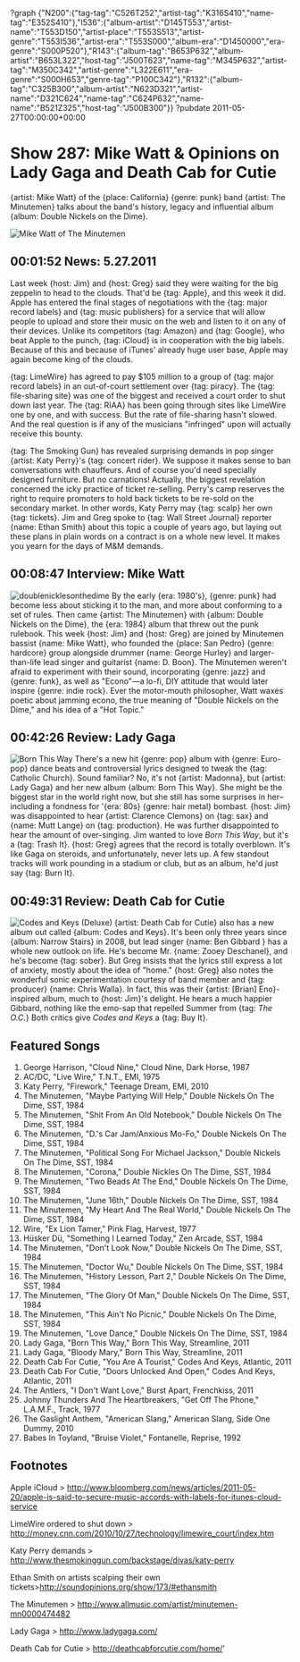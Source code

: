 ?graph {"N200":{"tag-tag":"C526T252","artist-tag":"K316S410","name-tag":"E352S410"},"I536":{"album-artist":"D145T553","artist-name":"T553D150","artist-place":"T553S513","artist-genre":"T553I536","artist-era":"T553S000","album-era":"D1450000","era-genre":"S000P520"},"R143":{"album-tag":"B653P632","album-artist":"B653L322","host-tag":"J500T623","name-tag":"M345P632","artist-tag":"M350C342","artist-genre":"L322E611","era-genre":"S000H653","genre-tag":"P100C342"},"R132":{"album-tag":"C325B300","album-artist":"N623D321","artist-name":"D321C624","name-tag":"C624P632","name-name":"B521Z325","host-tag":"J500B300"}}
?pubdate 2011-05-27T00:00:00+00:00

# Show 287: Mike Watt & Opinions on Lady Gaga and Death Cab for Cutie
{artist: Mike Watt} of the {place: California} {genre: punk} band {artist: The Minutemen} talks about the band's history, legacy and influential album {album: Double Nickels on the Dime}.

![Mike Watt of The Minutemen](http://static.soundopinions.org/images/2011/mikewatt.jpg)

## 00:01:52 News: 5.27.2011
Last week {host: Jim} and {host: Greg} said they were waiting for the big zeppelin to head to the clouds. That'd be {tag: Apple}, and this week it did. Apple has entered the final stages of negotiations with the {tag: major record labels} and {tag: music publishers} for a service that will allow people to upload and store their music on the web and listen to it on any of their devices. Unlike its competitors {tag: Amazon} and {tag: Google}, who beat Apple to the punch, {tag: iCloud} is in cooperation with the big labels. Because of this and because of iTunes' already huge user base, Apple may again become king of the clouds.

{tag: LimeWire} has agreed to pay $105 million to a group of {tag: major record labels} in an out-of-court settlement over {tag: piracy}. The {tag: file-sharing site} was one of the biggest and received a court order to shut down last year. The {tag: RIAA} has been going through sites like LimeWire one by one, and with success. But the rate of file-sharing hasn't slowed. And the real question is if any of the musicians "infringed" upon will actually receive this bounty.

{tag: The Smoking Gun} has revealed surprising demands in pop singer {artist: Katy Perry}'s {tag: concert rider}. We suppose it makes sense to ban conversations with chauffeurs. And of course you'd need specially designed furniture. But no carnations! Actually, the biggest revelation concerned the icky practice of ticket re-selling. Perry's camp reserves the right to require promoters to hold back tickets to be re-sold on the secondary market. In other words, Katy Perry may {tag: scalp} her own {tag: tickets}. Jim and Greg spoke to {tag: Wall Street Journal} reporter {name: Ethan Smith} about this topic a couple of years ago, but laying out these plans in plain words on a contract is on a whole new level. It makes you yearn for the days of M&M demands.

## 00:08:47 Interview: Mike Watt
![doublenicklesonthedime](http://sound-images.s3.amazonaws.com/images/2011/doublenickelsonthedime.jpg)
By the early {era: 1980's}, {genre: punk} had become less about sticking it to the man, and more about conforming to a set of rules. Then came {artist: The Minutemen} with {album: Double Nickels on the Dime}, the {era: 1984} album that threw out the punk rulebook. This week {host: Jim} and {host: Greg} are joined by Minutemen bassist {name: Mike Watt}, who founded the {place: San Pedro} {genre: hardcore} group alongside drummer {name: George Hurley} and larger-than-life lead singer and guitarist {name: D. Boon}. The Minutemen weren't afraid to experiment with their sound, incorporating {genre: jazz} and {genre: funk}, as well as "Econo"—a lo-fi, DIY attitude that would later inspire {genre: indie rock}. Ever the motor-mouth philosopher, Watt waxes poetic about jamming econo, the true meaning of "Double Nickels on the Dime," and his idea of a "Hot Topic."

## 00:42:26 Review: Lady Gaga
![Born This Way](http://is1.mzstatic.com/image/thumb/Music3/v4/b9/d2/e8/b9d2e809-eb0b-d2df-193b-5bc99b5e5ecf/source/600x600bb.jpg "277293880/902096524")
There's a new hit {genre: pop} album with {genre: Euro-pop} dance beats and controversial lyrics designed to tweak the {tag: Catholic Church}. Sound familiar? No, it's not {artist: Madonna}, but {artist: Lady Gaga} and her new album {album: Born This Way}. She might be the biggest star in the world right now, but she still has some surprises in her–including a fondness for '{era: 80s} {genre: hair metal} bombast. {host: Jim} was disappointed to hear {artist: Clarence Clemons} on {tag: sax} and {name: Mutt Lange} on {tag: production}. He was further disappointed to hear the amount of over-singing. Jim wanted to love *Born This Way*, but it's a {tag: Trash It}. {host: Greg} agrees that the record is totally overblown. It's like Gaga on steroids, and unfortunately, never lets up. A few standout tracks will work pounding in a stadium or club, but as an album, he'd just say {tag: Burn It}.

## 00:49:31 Review: Death Cab for Cutie
![Codes and Keys (Deluxe)](http://is2.mzstatic.com/image/thumb/Music1/v4/b1/69/61/b1696173-5ee7-c297-b581-e3f727bb8321/source/600x600bb.jpg "5448636/966388650")
{artist: Death Cab for Cutie} also has a new album out called {album: Codes and Keys}. It's been only three years since {album: Narrow Stairs} in 2008, but lead singer {name: Ben Gibbard } has a whole new outlook on life. He's become Mr. {name: Zooey Deschanel}, and he's become {tag: sober}. But Greg insists that the lyrics still express a lot of anxiety, mostly about the idea of "home." {host: Greg} also notes the wonderful sonic experimentation courtesy of band member and {tag: producer} {name: Chris Walla}. In fact, this was their {artist: [Brian] Eno}-inspired album, much to {host: Jim}'s delight. He hears a much happier Gibbard, nothing like the emo-sap that repelled Summer from {tag: *The O.C.*} Both critics give *Codes and Keys* a {tag: Buy It}.

## Featured Songs
1. George Harrison, "Cloud Nine," Cloud Nine, Dark Horse, 1987
2. AC/DC, "Live Wire," T.N.T., EMI, 1975
3. Katy Perry, "Firework," Teenage Dream, EMI, 2010
4. The Minutemen, "Maybe Partying Will Help," Double Nickels On The Dime, SST, 1984
5. The Minutemen, "Shit From An Old Notebook," Double Nickels On The Dime, SST, 1984
6. The Minutemen, "D.'s Car Jam/Anxious Mo-Fo," Double Nickels On The Dime, SST, 1984
7. The Minutemen, "Political Song For Michael Jackson," Double Nickels On The Dime, SST, 1984
8. The Minutemen, "Corona," Double Nickles On The Dime, SST, 1984
9. The Minutemen, "Two Beads At The End," Double Nickels On The Dime, SST, 1984
10. The Minutemen, "June 16th," Double Nickels On The Dime, SST, 1984
11. The Minutemen, "My Heart And The Real World," Double Nickels On The Dime, SST, 1984
12. Wire, "Ex Lion Tamer," Pink Flag, Harvest, 1977
13. Hüsker Dü, "Something I Learned Today," Zen Arcade, SST, 1984
14. The Minutemen, "Don't Look Now," Double Nickels On The Dime, SST, 1984
15. The Minutemen, "Doctor Wu," Double Nickels On The Dime, SST, 1984
16. The Minutemen, "History Lesson, Part 2," Double Nickels On The Dime, SST, 1984
17. The Minutemen, "The Glory Of Man," Double Nickels On The Dime, SST, 1984
18. The Minutemen, "This Ain't No Picnic," Double Nickels On The Dime, SST, 1984
19. The Minutemen, "Love Dance," Double Nickels On The Dime, SST, 1984
20. Lady Gaga, "Born This Way," Born This Way, Streamline, 2011
21. Lady Gaga, "Bloody Mary," Born This Way, Streamline, 2011
22. Death Cab For Cutie, "You Are A Tourist," Codes And Keys, Atlantic, 2011
23. Death Cab For Cutie, "Doors Unlocked And Open," Codes And Keys, Atlantic, 2011
24. The Antlers, "I Don't Want Love," Burst Apart, Frenchkiss, 2011
25. Johnny Thunders And The Heartbreakers, "Get Off The Phone," L.A.M.F., Track, 1977
26. The Gaslight Anthem, "American Slang," American Slang, Side One Dummy, 2010
27. Babes In Toyland, "Bruise Violet," Fontanelle, Reprise, 1992


## Footnotes

Apple iCloud  > http://www.bloomberg.com/news/articles/2011-05-20/apple-is-said-to-secure-music-accords-with-labels-for-itunes-cloud-service

LimeWire ordered to shut down > http://money.cnn.com/2010/10/27/technology/limewire_court/index.htm

Katy Perry demands > http://www.thesmokinggun.com/backstage/divas/katy-perry

Ethan Smith on artists scalping their own tickets>http://soundopinions.org/show/173/#ethansmith

The Minutemen > http://www.allmusic.com/artist/minutemen-mn0000474482

Lady Gaga > http://www.ladygaga.com/

Death Cab for Cutie > http://deathcabforcutie.com/home/'